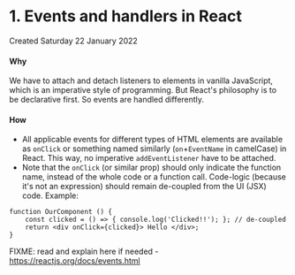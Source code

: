 # 1. Events and handlers in React
Created Saturday 22 January 2022

#### Why
We have to attach and detach listeners to elements in vanilla JavaScript, which is an imperative style of programming.
But React's philosophy is to be declarative first. So events are handled differently.

#### How
- All applicable events for different types of HTML elements are available as `onClick` or something named similarly (`on`+`EventName` in camelCase) in React. This way, no imperative `addEventListener` have to be attached.
- Note that the `onClick` (or similar prop) should only indicate the function name, instead of the whole code or a function call. Code-logic (because it's not an expression) should remain de-coupled from the UI (JSX) code.
Example:
```JSX
function OurComponent () {
	const clicked = () => { console.log('Clicked!!'); }; // de-coupled
	return <div onClick={clicked}> Hello </div>;
}
```

FIXME: read and explain here if needed - https://reactjs.org/docs/events.html